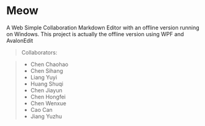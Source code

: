 # Meow
A Web Simple Collaboration Markdown Editor with an offline version running on Windows.
This project is actually the offline version using WPF and AvalonEdit
>Collaborators:

>* Chen Chaohao
>* Chen Sihang
>* Liang Yuyi
>* Huang Shuqi
>* Chen Jiayun
>* Chen Hongfei
>* Chen Wenxue
>* Cao Can
>* Jiang Yuzhu
